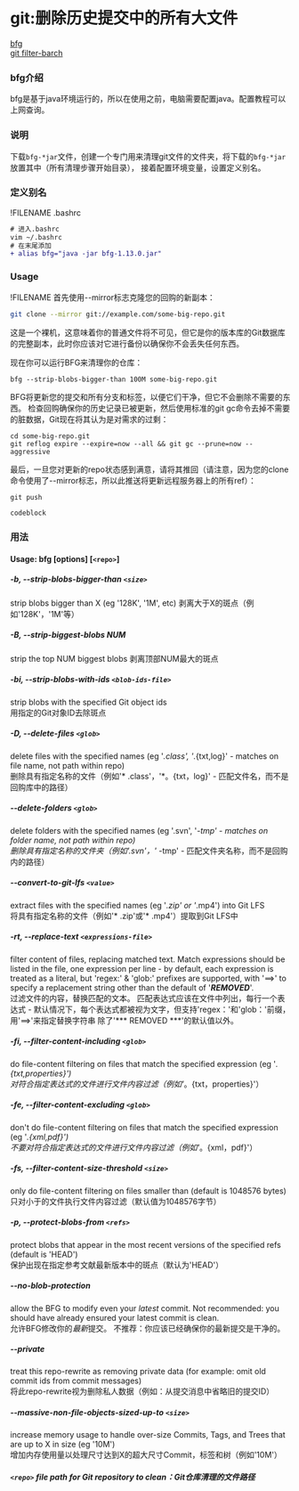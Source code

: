 # git:删除历史提交中的所有大文件
[bfg](https://rtyley.github.io/bfg-repo-cleaner/)<br>
[git filter-barch](https://help.github.com/articles/removing-sensitive-data-from-a-repository/)

### bfg介绍
bfg是基于java环境运行的，所以在使用之前，电脑需要配置java。配置教程可以上网查询。
### 说明
下载`bfg-*jar`文件，创建一个专门用来清理git文件的文件夹，将下载的`bfg-*jar`放置其中（所有清理步骤开始目录），
接着配置环境变量，设置定义别名。
### 定义别名
!FILENAME .bashrc
```diff
# 进入.bashrc
vim ~/.bashrc
# 在末尾添加
+ alias bfg="java -jar bfg-1.13.0.jar"
```
 
### Usage
!FILENAME 首先使用--mirror标志克隆您的回购的新副本：
```bash
git clone --mirror git://example.com/some-big-repo.git
```
这是一个裸机，这意味着你的普通文件将不可见，但它是你的版本库的Git数据库的完整副本，此时你应该对它进行备份以确保你不会丢失任何东西。

现在你可以运行BFG来清理你的仓库：
```
bfg --strip-blobs-bigger-than 100M some-big-repo.git
```
BFG将更新您的提交和所有分支和标签，以便它们干净，但它不会删除不需要的东西。 检查回购确保你的历史记录已被更新，然后使用标准的git gc命令去掉不需要的脏数据，Git现在将其认为是对需求的过剩：
```
cd some-big-repo.git
git reflog expire --expire=now --all && git gc --prune=now --aggressive
```
最后，一旦您对更新的repo状态感到满意，请将其推回（请注意，因为您的clone命令使用了--mirror标志，所以此推送将更新远程服务器上的所有ref）：
```
git push
```

```js:test.js
codeblock
```

### 用法<br/>
#### Usage: bfg [options] [`<repo>`]
##### -b, --strip-blobs-bigger-than `<size>`
strip blobs bigger than X (eg '128K', '1M', etc)
剥离大于X的斑点（例如'128K'，'1M'等）
##### -B, --strip-biggest-blobs NUM
strip the top NUM biggest blobs
剥离顶部NUM最大的斑点
##### -bi, --strip-blobs-with-ids `<blob-ids-file>`
strip blobs with the specified Git object ids<br/>
用指定的Git对象ID去除斑点
##### -D, --delete-files `<glob>`
delete files with the specified names (eg '*.class', '*.{txt,log}' - matches on file name, not path within repo)<br/>
删除具有指定名称的文件（例如'* .class'，'*。{txt，log}' - 匹配文件名，而不是回购库中的路径）
##### --delete-folders `<glob>`  
delete folders with the specified names (eg '.svn', '*-tmp' - matches on folder name, not path within repo)<br/>
删除具有指定名称的文件夹（例如'.svn'，'* -tmp' - 匹配文件夹名称，而不是回购内的路径）
##### --convert-to-git-lfs `<value>`
extract files with the specified names (eg '*.zip' or '*.mp4') into Git LFS<br/>
将具有指定名称的文件（例如'* .zip'或'* .mp4'）提取到Git LFS中
##### -rt, --replace-text `<expressions-file>`
filter content of files, replacing matched text. Match expressions should be listed in the file, one expression per line - by default, each expression is treated as a literal, but 'regex:' & 'glob:' prefixes are supported, with '==>' to specify a replacement string other than the default of '***REMOVED***'.<br/>
过滤文件的内容，替换匹配的文本。 匹配表达式应该在文件中列出，每行一个表达式 - 默认情况下，每个表达式都被视为文字，但支持'regex：'和'glob：'前缀，用'==>'来指定替换字符串 除了'*** REMOVED ***'的默认值以外。
##### -fi, --filter-content-including `<glob>`
do file-content filtering on files that match the specified expression (eg '*.{txt,properties}')<br/>
对符合指定表达式的文件进行文件内容过滤（例如'*。{txt，properties}'）
##### -fe, --filter-content-excluding `<glob>`
don't do file-content filtering on files that match the specified expression (eg '*.{xml,pdf}')<br/>
不要对符合指定表达式的文件进行文件内容过滤（例如'*。{xml，pdf}'）
##### -fs, --filter-content-size-threshold `<size>`
only do file-content filtering on files smaller than <size> (default is 1048576 bytes)<br/>
只对小于<size>的文件执行文件内容过滤（默认值为1048576字节）
##### -p, --protect-blobs-from `<refs>`
protect blobs that appear in the most recent versions of the specified refs (default is 'HEAD')<br/>
保护出现在指定参考文献最新版本中的斑点（默认为'HEAD'）
##### --no-blob-protection
allow the BFG to modify even your *latest* commit. Not recommended: you should have already ensured your latest commit is clean.<br/>
允许BFG修改你的*最新*提交。 不推荐：你应该已经确保你的最新提交是干净的。
##### --private                
treat this repo-rewrite as removing private data (for example: omit old commit ids from commit messages)<br/>
将此repo-rewrite视为删除私人数据（例如：从提交消息中省略旧的提交ID）
##### --massive-non-file-objects-sized-up-to `<size>`
increase memory usage to handle over-size Commits, Tags, and Trees that are up to X in size (eg '10M')<br/>
增加内存使用量以处理尺寸达到X的超大尺寸Commit，标签和树（例如'10M'）
##### `<repo>`      file path for Git repository to clean：Git仓库清理的文件路径